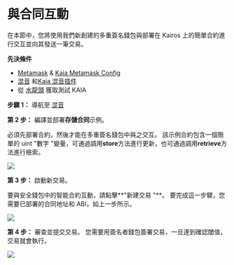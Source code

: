 # 與合同互動

在本節中，您將使用我們新創建的多重簽名錢包與部署在 Kairos 上的簡單合約進行交互並向其發送一筆交易。

**先決條件**

- [Metamask](https://metamask.io/download/) & [Kaia Metamask Config](../../tutorials/connecting-metamask.mdx#send-klay)
- [混音](https://remix.ethereum.org/) 和[Kaia 混音插件](https://klaytn.foundation/using-klaytn-plugin-on-remix/)
- 從 [水龍頭](https://faucet.kaia.io) 獲取測試 KAIA

**步驟 1：** 導航至 [混音](https://remix.ethereum.org/)

**第 2 步：** 編譯並部署**存儲合同**示例。

必須先部署合約，然後才能在多重簽名錢包中與之交互。 該示例合約包含一個簡單的 uint "數字 "變量，可通過調用**store**方法進行更新，也可通過調用**retrieve**方法進行檢索。

![](/img/build/tools/kaia-safe/ks-ic-deploy.gif)

**第 3 步：** 啟動新交易。

要與安全錢包中的智能合約互動，請點擊\*\*"新建交易 "\*\*。 要完成這一步驟，您需要已部署的合同地址和 ABI，如上一步所示。

![](/img/build/tools/kaia-safe/kaia-safe-ci-init.gif)

**第 4 步：** 審查並提交交易。 您需要用簽名者錢包簽署交易，一旦達到確認閾值，交易就會執行。

![](/img/build/tools/kaia-safe/kaia-safe-ci-review-send.gif)